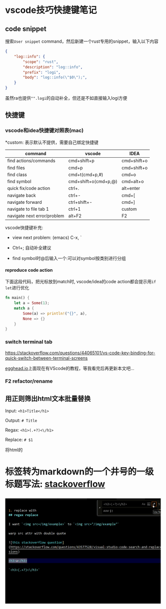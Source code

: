 # vscode技巧快捷键笔记

## code snippet

搜索`User snippet` command，然后新建一个rust专用的snippet，输入以下内容

```json
{
	"log::info": {
		"scope": "rust",
		"description": "log::info",
		"prefix": "logi",
		"body": "log::info(\"$0\");",
	}
}
```

虽然ra也提供`"".logi`的自动补全，但还是不如直接输入logi方便

## 快捷键

### vscode和idea快捷键对照表(mac)

*custom: 表示默认不提供，需要自己绑定快捷键

| command | vscode | IDEA |
|---| ------ | ---- |
|find actions/commands| cmd+shift+p | cmd+shift+o |
|find files| cmd+p | cmd+shift+o |
|find class| cmd+t(cmd+p,#) | cmd+o |
|find symbol| cmd+shift+o(cmd+p,@) | cmd+alt+o |
|quick fix/code action| ctrl+. | alt+enter |
|navigate back| ctrl+-| cmd+[ |
|navigate forward| ctrl+shift+-| cmd+] |
|navigate to file tab 1| ctrl+1 | custom |
|navigate next error/problem| alt+F2 | F2 |

vscode快捷键补充:
- view next problem: (emacs) C-x, `
- Ctrl+; 自动补全建议

- find symbol时@后输入一个:可以对symbol按类别进行分组

#### reproduce code action

下面这段代码，把光标放到match时, vscode/idea的code action都会提示用`if let`进行优化

```rust
fn main() {
    let a = Some(1);
    match a {
        Some(a) => println!("{}", a),
        None => {}
    }
}
```

### switch terminal tab

<i class="fa fa-hashtag"></i>
https://stackoverflow.com/questions/44065101/vs-code-key-binding-for-quick-switch-between-terminal-screens

[egghead.io](http://egghead.io)上面现在有VScode的教程，等我看完后再更新本文吧...

### F2 refactor/rename

## 用正则筛出html文本批量替换

Input:  `<h1>Title</h1>`

Output: `# Title`

Regax: `<h1>(.+?)<\/h1>`

Replace: `# $1`

将html的<h1>标签转为markdown的一个井号的一级标题写法: [stackoverflow](https://stackoverflow.com/questions/43577528/visual-studio-code-search-and-replace-with-regular-expressions) 

![01-regax-replace](vscode_regax_replace.gif "01-regax-replace")
